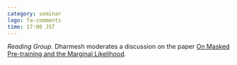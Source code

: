 ```yaml
---
category: seminar
logo: fa-comments
time: 17:00 JST
---
```


*Reading Group.* Dharmesh moderates a discussion on the paper [On Masked Pre-training and the Marginal Likelihood](https://arxiv.org/abs/2306.00520).


